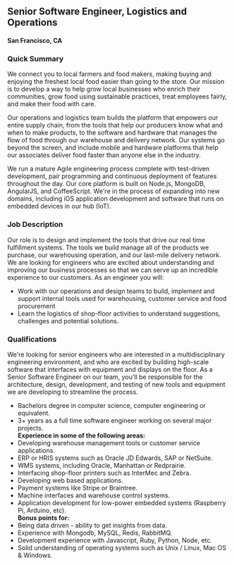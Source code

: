 ## Senior Software Engineer, Logistics and Operations
#### San Francisco, CA

### Quick Summary
We connect you to local farmers and food makers, making buying and enjoying the freshest local food easier than going to the store. Our mission is to develop a way to help grow local businesses who enrich their communities, grow food using sustainable practices, treat employees fairly, and make their food with care.

Our operations and logistics team builds the platform that empowers our entire supply chain, from the tools that help our producers know what and when to make products, to the software and hardware that manages the flow of food through our warehouse and delivery network. Our systems go beyond the screen, and include mobile and hardware platforms that help our associates deliver food faster than anyone else in the industry.

We run a mature Agile engineering process complete with test-driven development, pair programming and continuous deployment of features throughout the day. Our core platform is built on Node.js, MongoDB, AngularJS, and CoffeeScript. We're in the process of expanding into new domains, including iOS application development and software that runs on embedded devices in our hub (IoT).

### Job Description
Our role is to design and implement the tools that drive our real time fulfillment systems. The tools we build manage all of the products we purchase, our warehousing operation, and our last-mile delivery network. We are looking for engineers who are excited about understanding and improving our business processes so that we can serve up an incredible experience to our customers. As an engineer you will:
+	Work with our operations and design teams to build, implement and support internal tools used for warehousing, customer service and food procurement
+	Learn the logistics of shop-floor activities to understand suggestions, challenges and potential solutions.

### Qualifications
We're looking for senior engineers who are interested in a multidisciplinary engineering environment, and who are excited by building high-scale software that interfaces with equipment and displays on the floor. As a Senior Software Engineer on our team, you'll be responsible for the architecture, design, development, and testing of new tools and equipment we are developing to streamline the process.

+	Bachelors degree in computer science, computer engineering or equivalent.
+	3+ years as a full time software engineer working on several major projects.  
  **Experience in some of the following areas:**
+	Developing warehouse management tools or customer service applications.
+	ERP or HRIS systems such as Oracle JD Edwards, SAP or NetSuite.
+	WMS systems, including Oracle, Manhattan or Redprairie.
+	Interfacing shop-floor printers such as InterMec and Zebra.
+	Developing web based applications.
+	Payment systems like Stripe or Braintree.
+	Machine interfaces and warehouse control systems.
+	Application development for low-power embedded systems (Raspberry Pi, Arduino, etc).   
  **Bonus points for:**
+	Being data driven - ability to get insights from data.
+	Experience with Mongodb, MySQL, Redis, RabbitMQ.
+	Development experience with Javascript, Ruby, Python, Node, etc.
+	Solid understanding of operating systems such as Unix / Linux, Mac OS & Windows.

